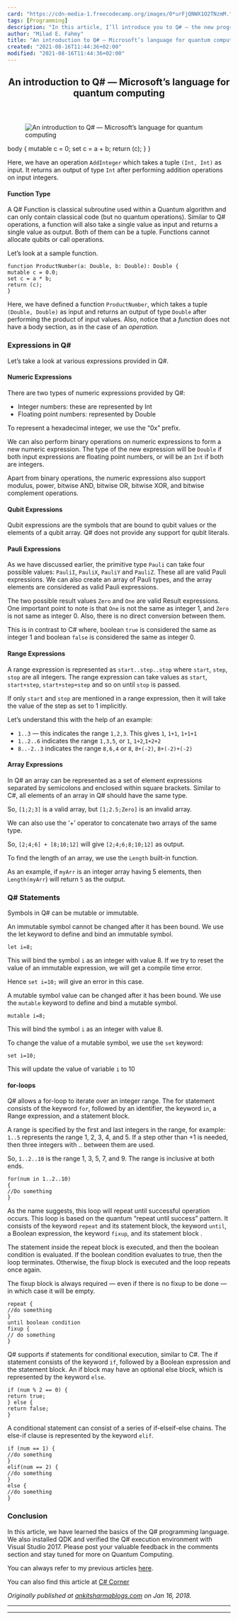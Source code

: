 ```yaml
---
card: "https://cdn-media-1.freecodecamp.org/images/0*urFjQNWX1O2TNzmM."
tags: [Programming]
description: "In this article, I’ll introduce you to Q# — the new programmi"
author: "Milad E. Fahmy"
title: "An introduction to Q# — Microsoft’s language for quantum computing"
created: "2021-08-16T11:44:36+02:00"
modified: "2021-08-16T11:44:36+02:00"
---
```

<div class="site-wrapper">
<main id="site-main" class="site-main outer">
<div class="inner">
<article class="post-full post tag-programming tag-quantum-computing tag-microsoft tag-tech tag-technology ">
<header class="post-full-header">
<h1 class="post-full-title">An introduction to Q# — Microsoft’s language for quantum computing</h1>
</header>
<figure class="post-full-image">
<picture>
<source media="(max-width: 700px)" sizes="1px" srcset="data:image/gif;base64,R0lGODlhAQABAIAAAAAAAP///yH5BAEAAAAALAAAAAABAAEAAAIBRAA7 1w">
<source media="(min-width: 701px)" sizes="(max-width: 800px) 400px,
(max-width: 1170px) 700px,
1400px" srcset="https://cdn-media-1.freecodecamp.org/images/0*urFjQNWX1O2TNzmM. 300w,
https://cdn-media-1.freecodecamp.org/images/0*urFjQNWX1O2TNzmM. 600w,
https://cdn-media-1.freecodecamp.org/images/0*urFjQNWX1O2TNzmM. 1000w,
https://cdn-media-1.freecodecamp.org/images/0*urFjQNWX1O2TNzmM. 2000w">
<img onerror="this.style.display='none'" src="https://cdn-media-1.freecodecamp.org/images/0*urFjQNWX1O2TNzmM." alt="An introduction to Q# — Microsoft’s language for quantum computing">
</picture>
</figure>
<section class="post-full-content">
<div class="post-content">
body {
mutable c = 0;
set c = a + b;
return (c);
}
}</code></pre><p>Here, we have an operation <code>AddInteger</code> which takes a tuple <code>(Int, Int)</code> as input. It returns an output of type <code>Int</code> after performing addition operations on input integers.</p><h4 id="function-type">Function Type</h4><p>A Q# Function is classical subroutine used within a Quantum algorithm and can only contain classical code (but no quantum operations). Similar to Q# operations, a function will also take a single value as input and returns a single value as output. Both of them can be a tuple. Functions cannot allocate qubits or call operations.</p><p>Let’s look at a sample function.</p><pre><code>function ProductNumber(a: Double, b: Double): Double {
mutable c = 0.0;
set c = a * b;
return (c);
}</code></pre><p>Here, we have defined a function <code>ProductNumber</code>, which takes a tuple <code>(Double, Double)</code> as input and returns an output of type <code>Double</code> after performing the product of input values. Also, notice that a <em>function</em> does not have a body section, as in the case of an <em>operation.</em></p><h3 id="expressions-in-q-">Expressions in Q#</h3><p>Let’s take a look at various expressions provided in Q#.</p><h4 id="numeric-expressions">Numeric Expressions</h4><p>There are two types of numeric expressions provided by Q#:</p><ul><li>Integer numbers: these are represented by Int</li><li>Floating point numbers: represented by Double</li></ul><p>To represent a hexadecimal integer, we use the “0x” prefix.</p><p>We can also perform binary operations on numeric expressions to form a new numeric expression. The type of the new expression will be <code>Double</code> if both input expressions are floating point numbers, or will be an <code>Int</code> if both are integers.</p><p>Apart from binary operations, the numeric expressions also support modulus, power, bitwise AND, bitwise OR, bitwise XOR, and bitwise complement operations.</p><h4 id="qubit-expressions">Qubit Expressions</h4><p>Qubit expressions are the symbols that are bound to qubit values or the elements of a qubit array. Q# does not provide any support for qubit literals.</p><h4 id="pauli-expressions">Pauli Expressions</h4><p>As we have discussed earlier, the primitive type <code>Pauli</code> can take four possible values: <code>PauliI</code>, <code>PauliX</code>, <code>PauliY</code> and <code>PauliZ</code>. These all are valid Pauli expressions. We can also create an array of Pauli types, and the array elements are considered as valid Pauli expressions.</p><p>The two possible result values <code>Zero</code> and <code>One</code> are valid Result expressions. One important point to note is that <code>One</code> is not the same as integer 1, and <code>Zero</code> is not same as integer 0. Also, there is no direct conversion between them.</p><p>This is in contrast to C# where, boolean <code>true</code> is considered the same as integer 1 and boolean <code>false</code> is considered the same as integer 0.</p><h4 id="range-expressions">Range Expressions</h4><p>A range expression is represented as <code>start..step..stop</code> where <code>start</code>, <code>step</code>, <code>stop</code> are all integers. The range expression can take values as <code>start</code>, <code>start+step</code>, <code>start+step+step</code> and so on until <code>stop</code> is passed.</p><p>If only <code>start</code> and <code>stop</code> are mentioned in a range expression, then it will take the value of the step as set to 1 implicitly.</p><p>Let’s understand this with the help of an example:</p><ul><li><code>1..3</code> — this indicates the range <code>1,2,3</code>. This gives <code>1</code>, <code>1+1</code>, <code>1+1+1</code></li><li><code>1..2..6</code> indicates the range <code>1,3,5</code>, or <code>1</code>, <code>1+2</code>,<code>1+2+2</code></li><li><code>8..-2..3</code> indicates the range <code>8,6,4</code> or <code>8</code>, <code>8+(-2)</code>, <code>8+(-2)+(-2)</code></li></ul><h4 id="array-expressions">Array Expressions</h4><p>In Q# an array can be represented as a set of element expressions separated by semicolons and enclosed within square brackets. Similar to C#, all elements of an array in Q# should have the same type.</p><p>So, <code>[1;2;3]</code> is a valid array, but <code>[1;2.5;Zero]</code> is an invalid array.</p><p>We can also use the ‘+’ operator to concatenate two arrays of the same type.</p><p>So, <code>[2;4;6] + [8;10;12]</code> will give <code>[2;4;6;8;10;12]</code> as output.</p><p>To find the length of an array, we use the <code>Length</code> built-in function.</p><p>As an example, if <code>myArr</code> is an integer array having 5 elements, then <code>Length(myArr</code>) will return <code>5</code> as the output.</p><h3 id="q-statements">Q# Statements</h3><p>Symbols in Q# can be mutable or immutable.</p><p>An immutable symbol cannot be changed after it has been bound. We use the let keyword to define and bind an immutable symbol.</p><p><code>let i=8;</code></p><p>This will bind the symbol <code>i</code> as an integer with value 8. If we try to reset the value of an immutable expression, we will get a compile time error.</p><p>Hence <code>set i=10;</code> will give an error in this case.</p><p>A mutable symbol value can be changed after it has been bound. We use the <code>mutable</code> keyword to define and bind a mutable symbol.</p><p><code>mutable i=8;</code></p><p>This will bind the symbol <code>i</code> as an integer with value 8.</p><p>To change the value of a mutable symbol, we use the <code>set</code> keyword:</p><p><code>set i=10;</code></p><p>This will update the value of variable <code>i</code> to 10</p><h4 id="for-loops">for-loops</h4><p>Q# allows a for-loop to iterate over an integer range. The for statement consists of the keyword <code>for</code>, followed by an identifier, the keyword <code>in</code>, a Range expression, and a statement block.</p><p>A range is specified by the first and last integers in the range, for example: <code>1..5</code> represents the range 1, 2, 3, 4, and 5. If a step other than +1 is needed, then three integers with .. between them are used.</p><p>So, <code>1..2..10</code> is the range 1, 3, 5, 7, and 9. The range is inclusive at both ends.</p><pre><code>for(num in 1..2..10)
{
//Do something
}</code></pre><p>As the name suggests, this loop will repeat until successful operation occurs. This loop is based on the quantum “repeat until success” pattern. It consists of the keyword <code>repeat</code> and its statement block, the keyword <code>until</code>, a Boolean expression, the keyword <code>fixup</code>, and its statement block .</p><p>The statement inside the repeat block is executed, and then the boolean condition is evaluated. If the boolean condition evaluates to true, then the loop terminates. Otherwise, the fixup block is executed and the loop repeats once again.</p><p>The fixup block is always required — even if there is no fixup to be done — in which case it will be empty.</p><pre><code>repeat {
//do something
}
until boolean condition
fixup {
// do something
}</code></pre><p>Q# supports if statements for conditional execution, similar to C#. The if statement consists of the keyword <code>if</code>, followed by a Boolean expression and the statement block. An if block may have an optional else block, which is represented by the keyword <code>else</code>.</p><pre><code>if (num % 2 == 0) {
return true;
} else {
return false;
}</code></pre><p>A conditional statement can consist of a series of if-elseif-else chains. The else-if clause is represented by the keyword <code>elif</code>.</p><pre><code>if (num == 1) {
//do something
}
elif(num == 2) {
//do something
}
else {
//do something
}</code></pre><h3 id="conclusion">Conclusion</h3><p>In this article, we have learned the basics of the Q# programming language. We also installed QDK and verified the Q# execution environment with Visual Studio 2017. Please post your valuable feedback in the comments section and stay tuned for more on Quantum Computing.</p><p>You can always refer to my previous articles <a href="http://ankitsharmablogs.com/" rel="noopener">here</a>.</p><p>You can also find this article at <a href="http://www.c-sharpcorner.com/article/an-introduction-to-q/" rel="noopener">C# Corner</a></p><p><em>Originally published at <a href="http://ankitsharmablogs.com/an-introduction-to-q/" rel="noopener">ankitsharmablogs.com</a> on Jan 16, 2018.</em></p>
</div>
<hr>
<hr>
</section>
</article>
</div>
</main>
</div>
<!-- Google Tag Manager (noscript) -->
<!-- End Google Tag Manager (noscript) -->

